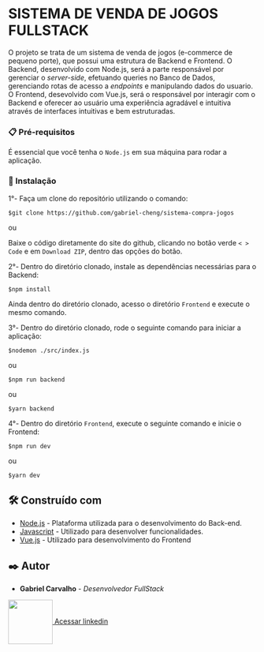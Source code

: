 # SISTEMA DE VENDA DE JOGOS FULLSTACK

O projeto se trata de um sistema de venda de jogos (e-commerce de pequeno porte), que possui uma estrutura de Backend e Frontend. O Backend, desenvolvido com Node.js, será a parte responsável por gerenciar o *server-side*, efetuando queries no Banco de Dados, gerenciando rotas de acesso a *endpoints* e manipulando dados do usuario. O Frontend, desevolvido com Vue.js, será o responsável por interagir com o Backend e oferecer ao usuário uma experiência agradável e intuitiva através de interfaces intuitivas e bem estruturadas.

### 📋 Pré-requisitos

É essencial que você tenha o ```Node.js``` em sua máquina para rodar a aplicação.

### 🔧 Instalação

1°- Faça um clone do repositório utilizando o comando:
```
$git clone https://github.com/gabriel-cheng/sistema-compra-jogos
```
ou

Baixe o código diretamente do site do github, clicando no botão verde ```< > Code``` e em ```Download ZIP```, dentro das opções do botão.

2°- Dentro do diretório clonado, instale as dependências necessárias para o Backend:
```
$npm install
```
Ainda dentro do diretório clonado, acesso o diretório ```Frontend``` e execute o mesmo comando.

3°- Dentro do diretório clonado, rode o seguinte comando para iniciar a aplicação:
```
$nodemon ./src/index.js
```
ou
```
$npm run backend
```
ou
```
$yarn backend
```

4°- Dentro do diretório ```Frontend```, execute o seguinte comando e inicie o Frontend:
```
$npm run dev
```
ou
```
$yarn dev
```

## 🛠️ Construído com

* [Node.js](https://nodejs.org/en/) - Plataforma utilizada para o desenvolvimento do Back-end.
* [Javascript](https://developer.mozilla.org/pt-BR/docs/Web/JavaScript) - Utilizado para desenvolver funcionalidades.
* [Vue.js](vuejs.org/) - Utilizado para desenvolvimento do Frontend

## ✒️ Autor

* **Gabriel Carvalho** - *Desenvolvedor FullStack*

<a href="https://www.linkedin.com/in/gabriel-henrique-ita/">
    <img align="center" width="90px" src="https://cdn-icons-png.flaticon.com/512/174/174857.png">&#10;&#10;Acessar linkedin</img>
</a>
